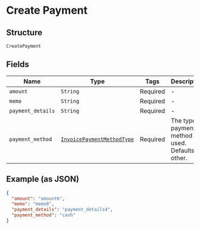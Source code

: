 
# Create Payment

## Structure

`CreatePayment`

## Fields

| Name | Type | Tags | Description |
|  --- | --- | --- | --- |
| `amount` | `String` | Required | - |
| `memo` | `String` | Required | - |
| `payment_details` | `String` | Required | - |
| `payment_method` | [`InvoicePaymentMethodType`](../../doc/models/invoice-payment-method-type.md) | Required | The type of payment method used. Defaults to other. |

## Example (as JSON)

```json
{
  "amount": "amount6",
  "memo": "memo8",
  "payment_details": "payment_details4",
  "payment_method": "cash"
}
```

